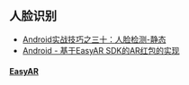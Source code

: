 ## 人脸识别
- [Android实战技巧之三十：人脸检测-静态](http://blog.csdn.net/lincyang/article/details/45625183)
- [Android - 基于EasyAR SDK的AR红包的实现](http://blog.csdn.net/ListerCi/article/details/72953294)

#### [EasyAR](https://www.easyar.cn/view/download.html)

